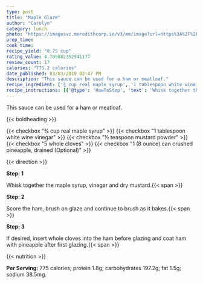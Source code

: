 ```yaml
---
type: post
title: "Maple Glaze"
author: "Carolyn"
category: lunch
photo: "https://imagesvc.meredithcorp.io/v3/mm/image?url=https%3A%2F%2Fimages.media-allrecipes.com%2Fuserphotos%2F1000123.jpg"
prep_time: 
cook_time: 
recipe_yield: "0.75 cup"
rating_value: 4.705882352941177
review_count: 17
calories: "775.2 calories"
date_published: 03/03/2019 02:47 PM
description: "This sauce can be used for a ham or meatloaf."
recipe_ingredient: ['¾ cup real maple syrup', '1 tablespoon white wine vinegar', '½ teaspoon mustard powder', '5 whole cloves', '1 (8 ounce) can crushed pineapple, drained']
recipe_instructions: [{'@type': 'HowToStep', 'text': 'Whisk together the maple syrup, vinegar and dry mustard.\n'}, {'@type': 'HowToStep', 'text': 'Score the ham, brush on glaze and continue to brush as it bakes.\n'}, {'@type': 'HowToStep', 'text': 'If desired, insert whole cloves into the ham before glazing and coat ham with pineapple after first glazing.\n'}]
---
```


This sauce can be used for a ham or meatloaf. 

{{< boldheading >}}

{{< checkbox "¾ cup real maple syrup" >}}
{{< checkbox "1 tablespoon white wine vinegar" >}}
{{< checkbox "½ teaspoon mustard powder" >}}
{{< checkbox "5  whole cloves" >}}
{{< checkbox "1 (8 ounce) can crushed pineapple, drained  (Optional)" >}}


{{< direction >}}

**Step: 1**

Whisk together the maple syrup, vinegar and dry mustard.{{< span >}}

**Step: 2**

Score the ham, brush on glaze and continue to brush as it bakes.{{< span >}}

**Step: 3**

If desired, insert whole cloves into the ham before glazing and coat ham with pineapple after first glazing.{{< span >}}

{{< nutrition >}}

**Per Serving:** 775 calories; protein 1.8g; carbohydrates 197.2g; fat 1.5g; sodium 38.5mg.